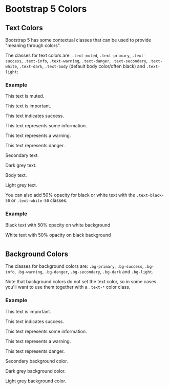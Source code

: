 Bootstrap 5 Colors
==================

Text Colors
-----------

Bootstrap 5 has some contextual classes that can be used to provide "meaning through colors".

The classes for text colors are: `.text-muted`, `.text-primary`, `.text-success`, `.text-info`, `.text-warning`, `.text-danger`, `.text-secondary`, `.text-white`, `.text-dark`, `.text-body` (default body color/often black) and `.text-light`:

### Example

This text is muted.

This text is important.

This text indicates success.

This text represents some information.

This text represents a warning.

This text represents danger.

Secondary text.

Dark grey text.

Body text.

Light grey text.

You can also add 50% opacity for black or white text with the `.text-black-50` or `.text-white-50` classes:

### Example

Black text with 50% opacity on white background

White text with 50% opacity on black background

#
Background Colors
-----------------

The classes for background colors are: `.bg-primary`, `.bg-success`, `.bg-info`, `.bg-warning`, `.bg-danger`, `.bg-secondary`, `.bg-dark` and `.bg-light`.

Note that background colors do not set the text color, so in some cases you'll want to use them together with a `.text-*` color class.

### Example

This text is important.

This text indicates success.

This text represents some information.

This text represents a warning.

This text represents danger.

Secondary background color.

Dark grey background color.

Light grey background color.